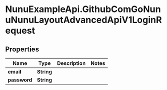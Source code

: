 # NunuExampleApi.GithubComGoNunuNunuLayoutAdvancedApiV1LoginRequest

## Properties

Name | Type | Description | Notes
------------ | ------------- | ------------- | -------------
**email** | **String** |  | 
**password** | **String** |  | 


